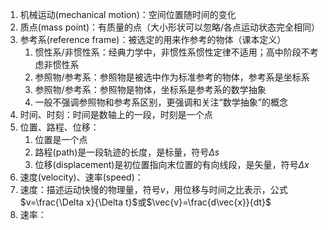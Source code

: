 1. 机械运动(mechanical motion)：空间位置随时间的变化
2. 质点(mass point)：有质量的点（大小形状可以忽略/各点运动状态完全相同）
3. 参考系(reference frame)：被选定的用来作参考的物体（课本定义）
	1. 惯性系/非惯性系：经典力学中，非惯性系惯性定律不适用；高中阶段不考虑非惯性系
	2. 参照物/参考系：参照物是被选中作为标准参考的物体，参考系是坐标系
	3. 参照物/参考系：参照物是物体，坐标系是参考系的数学抽象
	4. 一般不强调参照物和参考系区别，更强调和关注“数学抽象”的概念
4. 时间、时刻：时间是数轴上的一段，时刻是一个点
5. 位置、路程、位移：
	1. 位置是一个点
	2. 路程(path)是一段轨迹的长度，是标量，符号$\Delta s$
	3. 位移(displacement)是初位置指向末位置的有向线段，是矢量，符号$\Delta x$
6. 速度(velocity)、速率(speed)：
1. 速度：描述运动快慢的物理量，符号$v$，用位移与时间之比表示，公式$v=\frac{\Delta x}{\Delta t}$或$\vec{v}=\frac{d\vec{x}}{dt}$
2. 速率：